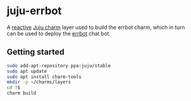 # juju-errbot
A [reactive](https://pythonhosted.org/charms.reactive/) [Juju charm](http://jujucharms.com/) layer used to build the errbot charm, which in turn can be used to deploy the [errbot](http://errbot.io/) chat bot.

## Getting started

```sh
sudo add-apt-repository ppa:juju/stable
sudo apt update
sudo apt install charm-tools
mkdir -p ~/charms/layers
cd !$
charm build
```
